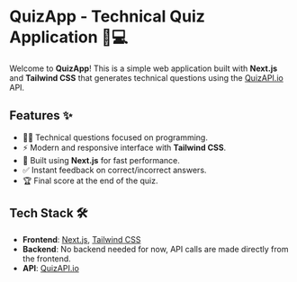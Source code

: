 # QuizApp - Technical Quiz Application 🎯💻

Welcome to **QuizApp**! This is a simple web application built with **Next.js** and **Tailwind CSS** that generates technical questions using the [QuizAPI.io](https://quizapi.io/) API.

## Features ✨

- 🧑‍💻 Technical questions focused on programming.
- ⚡️ Modern and responsive interface with **Tailwind CSS**.
- 🚀 Built using **Next.js** for fast performance.
- ✅ Instant feedback on correct/incorrect answers.
- 🏆 Final score at the end of the quiz.

## Tech Stack 🛠️

- **Frontend**: [Next.js](https://nextjs.org/), [Tailwind CSS](https://tailwindcss.com/)
- **Backend**: No backend needed for now, API calls are made directly from the frontend.
- **API**: [QuizAPI.io](https://quizapi.io/)
